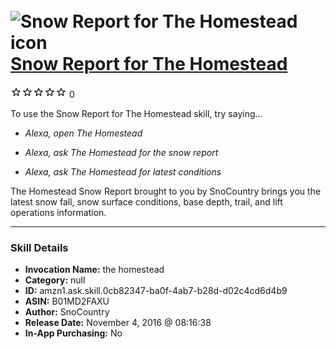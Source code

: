 # &nbsp;<img src="skill_icon" alt="Snow Report for The Homestead icon" width="36"> [Snow Report for The Homestead](http://alexa.amazon.com/#skills/amzn1.ask.skill.0cb82347-ba0f-4ab7-b28d-d02c4cd6d4b9)
![0 stars](../../images/ic_star_border_black_18dp_1x.png)![0 stars](../../images/ic_star_border_black_18dp_1x.png)![0 stars](../../images/ic_star_border_black_18dp_1x.png)![0 stars](../../images/ic_star_border_black_18dp_1x.png)![0 stars](../../images/ic_star_border_black_18dp_1x.png) 0

To use the Snow Report for The Homestead skill, try saying...

* *Alexa, open The Homestead*

* *Alexa, ask The Homestead for the snow report*

* *Alexa, ask The Homestead for latest conditions*

The Homestead Snow Report brought to you by SnoCountry brings you the latest snow fall, snow surface conditions,  base depth, trail, and lift operations information.

***

### Skill Details

* **Invocation Name:** the homestead
* **Category:** null
* **ID:** amzn1.ask.skill.0cb82347-ba0f-4ab7-b28d-d02c4cd6d4b9
* **ASIN:** B01MD2FAXU
* **Author:** SnoCountry
* **Release Date:** November 4, 2016 @ 08:16:38
* **In-App Purchasing:** No
